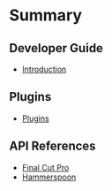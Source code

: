 # Summary

## Developer Guide

* [Introduction](README.md)

## Plugins

* [Plugins](plugins.md)

## API References

* [Final Cut Pro](finalcutpro.md)
* [Hammerspoon](hammerspoon/index.html)

